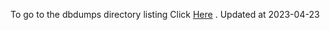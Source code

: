 To go to the dbdumps directory listing Click [Here](https://ipfs.io/ipfs/bafkreia5fgvtz6llzarmd7jv3l6vrbhfugmlsbrnu4iklbvcuhprcsjb44) . Updated at 2023-04-23